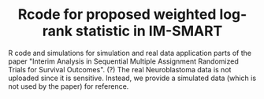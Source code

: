 # <h1 align="center"> Rcode for proposed weighted log-rank statistic in IM-SMART </h1>

R code and simulations for simulation and real data application parts of the paper "Interim Analysis in Sequential Multiple Assignment
Randomized Trials for Survival Outcomes". (?) The real Neuroblastoma data is not uploaded since it is sensitive. Instead, we provide a simulated data (which is not used by the paper) for reference.

